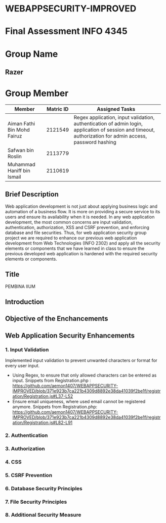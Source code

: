 # WEBAPPSECURITY-IMPROVED
# Final Assessment INFO 4345

# Group Name
## Razer
# Group Member
|Member                      |Matric ID| Assigned Tasks
|----------------------------|---------|---------
|Aiman Fathi Bin Mohd Fairuz |2121549  | Regex application, input validation, authentication of admin login, application of session and timeout, authorization for admin access, password hashing
|Safwan bin Roslin           |2113779  |
|Muhammad Haniff bin Ismail  |2110619  |

## Brief Description
Web application development is not just about applying business logic and automation of a business flow. It is more on providing a secure service to its users and ensure its availability when it is needed. In any web application development, the most common concerns are input validation, authentication, authorization, XSS and CSRF prevention, and enforcing database and file securities. Thus, for web application security group project we are required to enhance our previous web application development from Web Technologies (INFO 2302) and apply all the security elements or components that we have learned in class to ensure the previous developed web application is hardened with the required security elements or components. 

## Title
PEMBINA IIUM

## Introduction

## Objective of the Enchancements

## Web Application Security Enhancements
### 1. Input Validation
Implemented input validation to prevent unwanted characters or format for every user input.
- Using Regex, to ensure that only allowed characters can be entered as input.
  Snippets from Registration.php : https://github.com/aemon1407/WEBAPPSECURITY-IMPROVED/blob/371e923b7ca221b4309d8892e38da41039f2be1f/registration/Registration.js#L37-L52
- Ensure email uniqueness, where used email cannot be registered anymore.
  Snippets from Registration.php: https://github.com/aemon1407/WEBAPPSECURITY-IMPROVED/blob/371e923b7ca221b4309d8892e38da41039f2be1f/registration/Registration.js#L82-L91
### 2. Authentication
### 3. Authorization
### 4. CSS
### 5. CSRF Prevention
### 6. Database Security Principles
### 7. File Security Principles
### 8. Additional Security Measure
